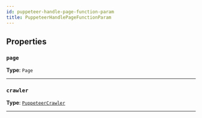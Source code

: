 ```yaml
---
id: puppeteer-handle-page-function-param
title: PuppeteerHandlePageFunctionParam
---
```


<a name="puppeteerhandlepagefunctionparam"></a>

## Properties

### `page`

**Type**: `Page`

---

### `crawler`

**Type**: [`PuppeteerCrawler`](../api/puppeteer-crawler)

---
